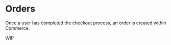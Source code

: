 # Orders

Once a user has completed the checkout process, an order is created within Commerce. 

WIP
